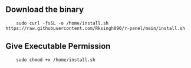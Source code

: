 ## Download the binary 
```
    sudo curl -fsSL -o /home/install.sh https://raw.githubusercontent.com/Rksingh090/r-panel/main/install.sh
```

## Give Executable Permission 
```
    sudo chmod +x /home/install.sh
```



